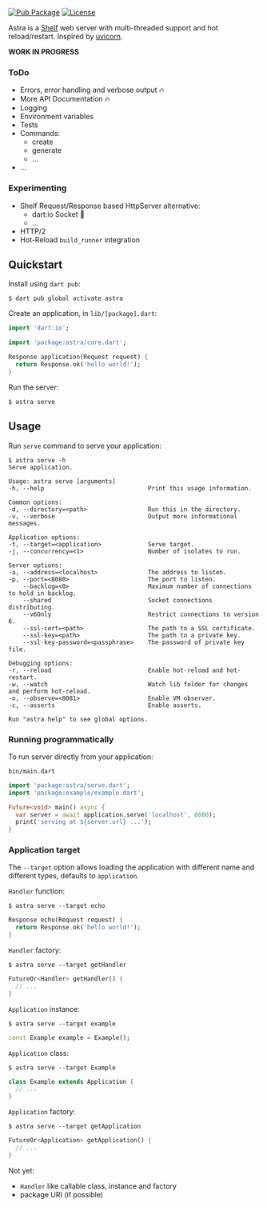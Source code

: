 [![Pub Package](https://img.shields.io/pub/v/astra.svg)](https://pub.dev/packages/astra)
[![License](https://img.shields.io/badge/License-MIT-blue.svg)](LICENSE)

Astra is a [Shelf][shelf] web server with multi-threaded support and hot reload/restart. Inspired by [uvicorn][uvicorn].

**WORK IN PROGRESS**

### ToDo
- Errors, error handling and verbose output 🔥
- More API Documentation 🔥
- Logging
- Environment variables
- Tests
- Commands:
  - create
  - generate
  - ...
- ...

### Experimenting
- Shelf Request/Response based HttpServer alternative:
  - dart:io Socket 🤔
  - ...
- HTTP/2
- Hot-Reload `build_runner` integration

## Quickstart

Install using `dart pub`:

```console
$ dart pub global activate astra
```

Create an application, in `lib/[package].dart`:

```dart
import 'dart:io';

import 'package:astra/core.dart';

Response application(Request request) {
  return Response.ok('hello world!');
}
```

Run the server:

```console
$ astra serve
```

## Usage

Run `serve` command to serve your application:

```console
$ astra serve -h
Serve application.

Usage: astra serve [arguments]
-h, --help                             Print this usage information.

Common options:
-d, --directory=<path>                 Run this in the directory.
-v, --verbose                          Output more informational messages.

Application options:
-t, --target=<application>             Serve target.
-j, --concurrency=<1>                  Number of isolates to run.

Server options:
-a, --address=<localhost>              The address to listen.
-p, --port=<8080>                      The port to listen.
    --backlog=<0>                      Maximum number of connections to hold in backlog.
    --shared                           Socket connections distributing.
    --v6Only                           Restrict connections to version 6.
    --ssl-cert=<path>                  The path to a SSL certificate.
    --ssl-key=<path>                   The path to a private key.
    --ssl-key-password=<passphrase>    The password of private key file.

Debugging options:
-r, --reload                           Enable hot-reload and hot-restart.
-w, --watch                            Watch lib folder for changes and perform hot-reload.
-o, --observe=<8081>                   Enable VM observer.
-c, --asserts                          Enable asserts.

Run "astra help" to see global options.
```

### Running programmatically

To run server directly from your application:

`bin/main.dart`

```dart
import 'package:astra/serve.dart';
import 'package:example/example.dart';

Future<void> main() async {
  var server = await application.serve('localhost', 8080);
  print('serving at ${server.url} ...');
}
```

### Application target

The `--target` option allows loading the application with different name and different types, defaults to `application`.

`Handler` function:
```console
$ astra serve --target echo
```
```dart
Response echo(Request request) {
  return Response.ok('hello world!');
}
```

`Handler` factory:
```console
$ astra serve --target getHandler
```
```dart
FutureOr<Handler> getHandler() {
  // ...
}
```

`Application` instance:
```console
$ astra serve --target example
```
```dart
const Example example = Example();
```

`Application` class:
```console
$ astra serve --target Example
```
```dart
class Example extends Application {
  // ...
}
```

`Application` factory:
```console
$ astra serve --target getApplication
```
```dart
FutureOr<Application> getApplication() {
  // ...
}
```

Not yet:
- `Handler` like callable class, instance and factory
- package URI (if possible)

[shelf]: https://github.com/dart-lang/shelf
[uvicorn]: https://github.com/encode/uvicorn
[path]: https://dart.dev/tools/pub/cmd/pub-global#running-a-script-from-your-path
